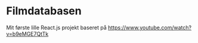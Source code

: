 # Filmdatabasen
Mit første lille React.js projekt baseret på https://www.youtube.com/watch?v=b9eMGE7QtTk
